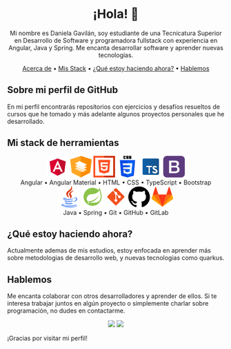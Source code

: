 <h1 align="center">¡Hola! 👋</h1>

<p align="center">Mi nombre es Daniela Gavilán, soy estudiante de una Tecnicatura Superior en Desarrollo de Software y programadora fullstack con experiencia en Angular, Java y Spring. Me encanta desarrollar software y aprender nuevas tecnologías.</p>

<div align="center">
    <a href="#acerca-de">Acerca de</a> •
    <a href="#herramientas">Mis Stack</a> •
    <a href="#actualmente">¿Qué estoy haciendo ahora?</a> •
    <a href="#hablemos">Hablemos</a>
</div>


## Sobre mi perfil de GitHub <a name="acerca-de"></a>

En mi perfil encontrarás repositorios con ejercicios y desafíos resueltos de cursos que he tomado y más adelante algunos proyectos personales que he desarrollado.

## Mi stack de herramientas <a name="herramientas"></a>

<div align="center">    
    <img src="assets/angular.png" alt="Angular logo" width="50" height="50">
    <img src="assets/material.png" alt="Angular Material logo" width="50" height="50">
    <img src="assets/html.png" alt="HTML logo" width="50" height="50">
    <img src="assets/css-3.png" alt="CSS logo" width="50" height="50">
    <img src="assets/typescript.png" alt="TypeScript logo" width="50" height="50">
    <img src="assets/bootstrap.png" alt="Bootstrap logo" width="50" height="50">
    <br>
    Angular • Angular Material • HTML • CSS • TypeScript • Bootstrap 
    <br>    
    <img src="assets/java.png" alt="Java logo" width="50" height="50">
    <img src="assets/spring-boot.png" alt="Spring logo" width="50" height="50">
    <img src="assets/git.png" alt="Git logo" width="50" height="50">
    <img src="assets/github.png" alt="GitHub logo" width="50" height="50">
    <img src="assets/gitlab.png" alt="GitLab logo" width="50" height="50">
    <br>
    Java • Spring • Git • GitHub • GitLab
</div>


## ¿Qué estoy haciendo ahora? <a name="actualmente"></a>

Actualmente ademas de mis estudios, estoy enfocada en aprender más sobre metodologias de desarrollo web, y nuevas tecnologias como quarkus.

## Hablemos <a name="hablemos"></a>

Me encanta colaborar con otros desarrolladores y aprender de ellos. Si te interesa trabajar juntos en algún proyecto o simplemente charlar sobre programación, no dudes en contactarme.

<p align="center">
  <a href="https://discord.com/channels/@me/2921" rel="noopener noreferrer" target="_blank"><img src="https://img.shields.io/badge/-Discord-7289DA?style=flat-square&logo=discord&logoColor=white"></a>
  <a href="https://www.linkedin.com/in/daniela-gavilán-bba28122a/" rel="noopener noreferrer" target="_blank"><img src="https://img.shields.io/badge/-LinkedIn-0077B5?style=flat-square&logo=linkedin&logoColor=white"></a>
</p>



¡Gracias por visitar mi perfil!
